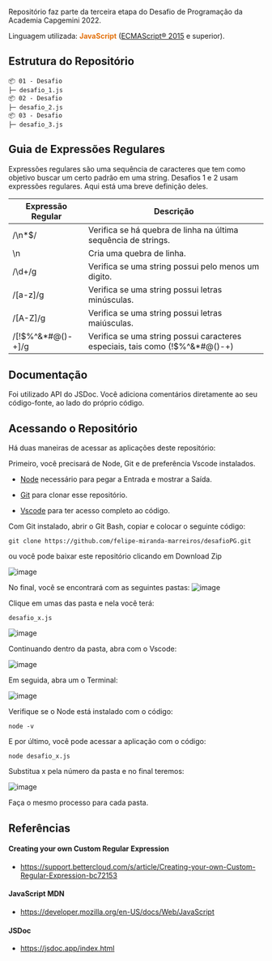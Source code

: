 Repositório faz parte da terceira etapa do Desafio de Programação da Academia Capgemini 2022.

Linguagem utilizada: <span style="color:#E3710C;"><strong>JavaScript</strong></span> (<a href="https://262.ecma-international.org/6.0/" target="_blank">ECMAScript® 2015</a> e superior).

## Estrutura do Repositório

```
📦 01 - Desafio
├─ desafio_1.js
📦 02 - Desafio
├─ desafio_2.js
📦 03 - Desafio
├─ desafio_3.js
```

## Guia de Expressões Regulares

Expressões regulares são uma sequência de caracteres que tem como objetivo buscar um certo padrão em uma string.
Desafios 1 e 2 usam expressões regulares. Aqui está uma breve definição deles.

| Expressão Regular | Descrição                                                                     |
| ----------------- | ----------------------------------------------------------------------------- |
| /\n\*$/           | Verifica se há quebra de linha na última sequência de strings.                |
| \n                | Cria uma quebra de linha.                                                     |
| /\d+/g            | Verifica se uma string possui pelo menos um digito.                           |
| /[a-z]/g          | Verifica se uma string possui letras minúsculas.                              |
| /[A-Z]/g          | Verifica se uma string possui letras maiúsculas.                              |
| /[!$%^&*#@()-+]/g | Verifica se uma string possui caracteres especiais, tais como (!$%^&\*#@()-+) |

## Documentação

Foi utilizado API do JSDoc. Você adiciona comentários diretamente ao seu código-fonte, ao lado do próprio código.

## Acessando o Repositório

Há duas maneiras de acessar as aplicações deste repositório:

Primeiro, você precisará de Node, Git e de preferência Vscode instalados.

- <a href="https://nodejs.org/en/">Node<a/> necessário para pegar a Entrada e mostrar a Saída.
- <a href="https://git-scm.com/downloads">Git<a/> para clonar esse repositório.

- <a href="https://code.visualstudio.com/">Vscode<a/> para ter acesso completo ao código.

Com Git instalado, abrir o Git Bash, copiar e colocar o seguinte código:

```
git clone https://github.com/felipe-miranda-marreiros/desafioPG.git
```

ou você pode baixar este repositório clicando em Download Zip

![image](https://user-images.githubusercontent.com/91689754/154537871-21d99722-750c-44b7-8b14-41325fff744a.png)

No final, você se encontrará com as seguintes pastas:
![image](https://user-images.githubusercontent.com/91689754/154509855-74fe08de-2667-42d5-91ed-f446fb95bb4c.png)

Clique em umas das pasta e nela você terá:

```
desafio_x.js
```

![image](https://user-images.githubusercontent.com/91689754/154542869-9a0a4d99-ca10-4bfc-aa41-921fe51b5c2f.png)

Continuando dentro da pasta, abra com o Vscode:

![image](https://user-images.githubusercontent.com/91689754/154543181-6133f915-a535-47ca-84aa-9b6cd8161f2a.png)

Em seguida, abra um o Terminal:

![image](https://user-images.githubusercontent.com/91689754/154543994-7cc4c1bc-261c-4fb7-8079-117e6537cb54.png)

Verifique se o Node está instalado com o código:

```
node -v
```

E por último, você pode acessar a aplicação com o código:

```
node desafio_x.js
```

Substitua x pela número da pasta e no final teremos:

![image](https://user-images.githubusercontent.com/91689754/154544749-5e9e89ab-43b2-4a3a-8b16-ad342597cc33.png)

Faça o mesmo processo para cada pasta.

## Referências

#### Creating your own Custom Regular Expression

- https://support.bettercloud.com/s/article/Creating-your-own-Custom-Regular-Expression-bc72153

#### JavaScript MDN

- https://developer.mozilla.org/en-US/docs/Web/JavaScript

#### JSDoc

- https://jsdoc.app/index.html
